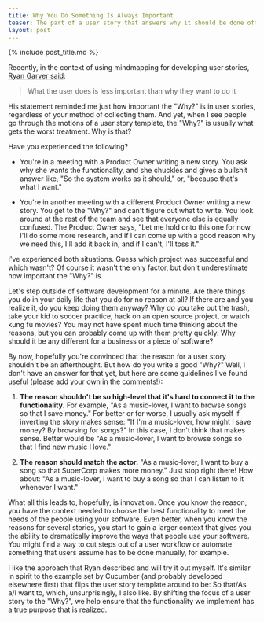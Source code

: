 ```yaml
---
title: Why You Do Something Is Always Important
teaser: The part of a user story that answers why it should be done often gets treated lightly even though it's arguably the most important part. We usually know why we do the different things we do in our personal lives, shouldn't we also know why we're modifying the software we're developing?
layout: post
---
```

{% include post_title.md %}

Recently, in the context of using mindmapping for developing user stories, [Ryan Garver said](http://http://blog.selfmodifying.com/2010/02/02/user-stories-and-mind-mapping/):

> What the user does is less important than why they want to do it

His statement reminded me just how important the "Why?" is in user stories, regardless of your method of collecting them. And yet, when I see people go through the motions of a user story template, the "Why?" is usually what gets the worst treatment. Why is that?

Have you experienced the following?

- You're in a meeting with a Product Owner writing a new story. You ask why she wants the functionality, and she chuckles and gives a bullshit answer like, "So the system works as it should," or, "because that's what I want."

- You're in another meeting with a different Product Owner writing a new story. You get to the "Why?" and can't figure out what to write. You look around at the rest of the team and see that everyone else is equally confused. The Product Owner says, "Let me hold onto this one for now. I'll do some more research, and if I can come up with a good reason why we need this, I'll add it back in, and if I can't, I'll toss it."

I've experienced both situations. Guess which project was successful and which wasn't? Of course it wasn't the only factor, but don't underestimate how important the "Why?" is.

Let's step outside of software development for a minute. Are there things you do in your daily life that you do for no reason at all? If there are and you realize it, do you keep doing them anyway? Why do you take out the trash, take your kid to soccer practice, hack on an open source project, or watch kung fu movies? You may not have spent much time thinking about the reasons, but you can probably come up with them pretty quickly. Why should it be any different for a business or a piece of software?

By now, hopefully you're convinced that the reason for a user story shouldn't be an afterthought. But how do you write a good "Why?" Well, I don't have an answer for that yet, but here are some guidelines I've found useful (please add your own in the comments!):

1. __The reason shouldn't be so high-level that it's hard to connect it to the functionality.__ For example, "As a music-lover, I want to browse songs so that I save money." For better or for worse, I usually ask myself if inverting the story makes sense: "If I'm a music-lover, how might I save money? By browsing for songs?" In this case, I don't think that makes sense. Better would be "As a music-lover, I want to browse songs so that I find new music I love."

2. __The reason should match the actor.__ "As a music-lover, I want to buy a song so that SuperCorp makes more money." Just stop right there! How about: "As a music-lover, I want to buy a song so that I can listen to it whenever I want."

What all this leads to, hopefully, is innovation. Once you know the reason, you have the context needed to choose the best functionality to meet the needs of the people using your software. Even better, when you know the reasons for several stories, you start to gain a larger context that gives you the ability to dramatically improve the ways that people use your software. You might find a way to cut steps out of a user workflow or automate something that users assume has to be done manually, for example.

I like the approach that Ryan described and will try it out myself. It's similar in spirit to the example set by Cucumber (and probably developed elsewhere first) that flips the user story template around to be: So that/As a/I want to, which, unsurprisingly, I also like. By shifting the focus of a user story to the "Why?", we help ensure that the functionality we implement has a true purpose that is realized.